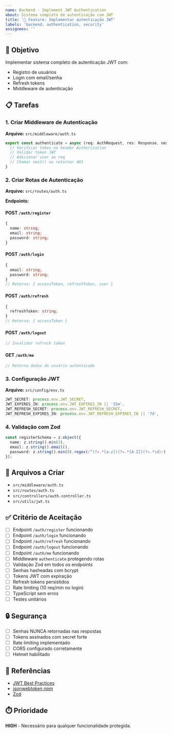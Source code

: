 ```yaml
---
name: Backend - Implement JWT Authentication
about: Sistema completo de autenticação com JWT
title: '🔐 Feature: Implementar autenticação JWT'
labels: 'backend, authentication, security'
assignees: ''
---
```


## 🎯 Objetivo

Implementar sistema completo de autenticação JWT com:
- Registro de usuários
- Login com email/senha
- Refresh tokens
- Middleware de autenticação

## 📋 Tarefas

### 1. Criar Middleware de Autenticação

**Arquivo:** `src/middleware/auth.ts`

```typescript
export const authenticate = async (req: AuthRequest, res: Response, next: NextFunction) => {
  // Verificar token no header Authorization
  // Validar token JWT
  // Adicionar user ao req
  // Chamar next() ou retornar 401
}
```

### 2. Criar Rotas de Autenticação

**Arquivo:** `src/routes/auth.ts`

**Endpoints:**

#### POST `/auth/register`
```typescript
{
  name: string;
  email: string;
  password: string;
}
```

#### POST `/auth/login`
```typescript
{
  email: string;
  password: string;
}
// Retorna: { accessToken, refreshToken, user }
```

#### POST `/auth/refresh`
```typescript
{
  refreshToken: string;
}
// Retorna: { accessToken }
```

#### POST `/auth/logout`
```typescript
// Invalidar refresh token
```

#### GET `/auth/me`
```typescript
// Retorna dados do usuário autenticado
```

### 3. Configuração JWT

**Arquivo:** `src/config/env.ts`

```typescript
JWT_SECRET: process.env.JWT_SECRET,
JWT_EXPIRES_IN: process.env.JWT_EXPIRES_IN || '15m',
JWT_REFRESH_SECRET: process.env.JWT_REFRESH_SECRET,
JWT_REFRESH_EXPIRES_IN: process.env.JWT_REFRESH_EXPIRES_IN || '7d',
```

### 4. Validação com Zod

```typescript
const registerSchema = z.object({
  name: z.string().min(3),
  email: z.string().email(),
  password: z.string().min(8).regex(/^(?=.*[a-z])(?=.*[A-Z])(?=.*\d)/)
});
```

## 📁 Arquivos a Criar

- `src/middleware/auth.ts`
- `src/routes/auth.ts`
- `src/controllers/auth.controller.ts`
- `src/utils/jwt.ts`

## ✅ Critério de Aceitação

- [ ] Endpoint `/auth/register` funcionando
- [ ] Endpoint `/auth/login` funcionando
- [ ] Endpoint `/auth/refresh` funcionando
- [ ] Endpoint `/auth/logout` funcionando
- [ ] Endpoint `/auth/me` funcionando
- [ ] Middleware `authenticate` protegendo rotas
- [ ] Validação Zod em todos os endpoints
- [ ] Senhas hasheadas com bcrypt
- [ ] Tokens JWT com expiração
- [ ] Refresh tokens persistidos
- [ ] Rate limiting (10 req/min no login)
- [ ] TypeScript sem erros
- [ ] Testes unitários

## 🔒 Segurança

- [ ] Senhas NUNCA retornadas nas respostas
- [ ] Tokens assinados com secret forte
- [ ] Rate limiting implementado
- [ ] CORS configurado corretamente
- [ ] Helmet habilitado

## 🔗 Referências

- [JWT Best Practices](https://auth0.com/blog/a-look-at-the-latest-draft-for-jwt-bcp/)
- [jsonwebtoken npm](https://www.npmjs.com/package/jsonwebtoken)
- [Zod](https://zod.dev/)

## ⏱️ Prioridade

**HIGH** - Necessário para qualquer funcionalidade protegida.
